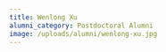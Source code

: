 ```yaml
---
title: Wenlong Xu
alumni_category: Postdoctoral Alumni
image: /uploads/alumni/wenlong-xu.jpg
---
```

